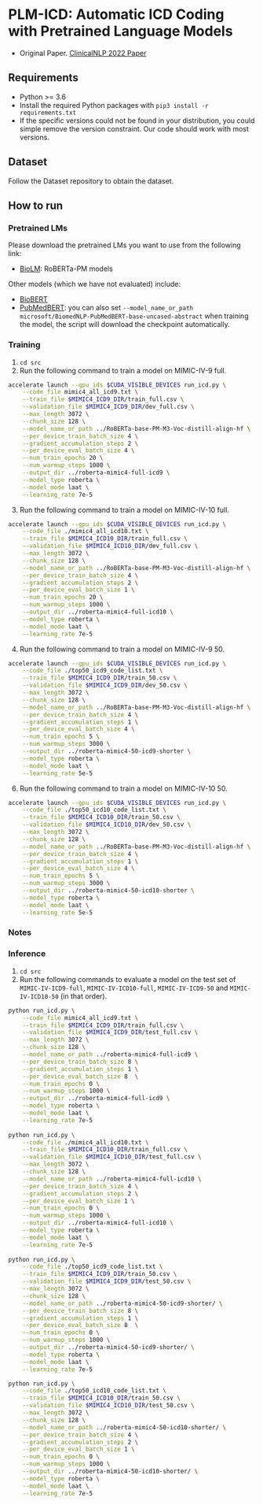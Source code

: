 # PLM-ICD: Automatic ICD Coding with Pretrained Language Models
- Original Paper. [ClinicalNLP 2022 Paper](https://aclanthology.org/2022.clinicalnlp-1.2/)

## Requirements
* Python >= 3.6
* Install the required Python packages with `pip3 install -r requirements.txt`
* If the specific versions could not be found in your distribution, you could simple remove the version constraint. Our code should work with most versions.

## Dataset
Follow the Dataset repository to obtain the dataset.

## How to run
### Pretrained LMs
Please download the pretrained LMs you want to use from the following link:
- [BioLM](https://github.com/facebookresearch/bio-lm): RoBERTa-PM models

Other models  (which we have not evaluated) include:
- [BioBERT](https://github.com/dmis-lab/biobert)
- [PubMedBERT](https://huggingface.co/microsoft/BiomedNLP-PubMedBERT-base-uncased-abstract): you can also set `--model_name_or_path microsoft/BiomedNLP-PubMedBERT-base-uncased-abstract` when training the model, the script will download the checkpoint automatically.

### Training
1. `cd src`
2. Run the following command to train a model on MIMIC-IV-9 full.
```bash
accelerate launch --gpu_ids $CUDA_VISIBLE_DEVICES run_icd.py \
    --code_file mimic4_all_icd9.txt \
    --train_file $MIMIC4_ICD9_DIR/train_full.csv \
    --validation_file $MIMIC4_ICD9_DIR/dev_full.csv \
    --max_length 3072 \
    --chunk_size 128 \
    --model_name_or_path ../RoBERTa-base-PM-M3-Voc-distill-align-hf \
    --per_device_train_batch_size 4 \
    --gradient_accumulation_steps 2 \
    --per_device_eval_batch_size 4 \
    --num_train_epochs 20 \
    --num_warmup_steps 1000 \
    --output_dir ../roberta-mimic4-full-icd9 \
    --model_type roberta \
    --model_mode laat \
    --learning_rate 7e-5
```
3. Run the following command to train a model on MIMIC-IV-10 full.
```bash
accelerate launch --gpu_ids $CUDA_VISIBLE_DEVICES run_icd.py \
    --code_file ./mimic4_all_icd10.txt \
    --train_file $MIMIC4_ICD10_DIR/train_full.csv \
    --validation_file $MIMIC4_ICD10_DIR/dev_full.csv \
    --max_length 3072 \
    --chunk_size 128 \
    --model_name_or_path ../RoBERTa-base-PM-M3-Voc-distill-align-hf \
    --per_device_train_batch_size 4 \
    --gradient_accumulation_steps 2 \
    --per_device_eval_batch_size 1 \
    --num_train_epochs 20 \
    --num_warmup_steps 1000 \
    --output_dir ../roberta-mimic4-full-icd10 \
    --model_type roberta \
    --model_mode laat \
    --learning_rate 7e-5
```
4. Run the following command to train a model on MIMIC-IV-9 50.
```bash
accelerate launch --gpu_ids $CUDA_VISIBLE_DEVICES run_icd.py \
    --code_file ./top50_icd9_code_list.txt \
    --train_file $MIMIC4_ICD9_DIR/train_50.csv \
    --validation_file $MIMIC4_ICD9_DIR/dev_50.csv \
    --max_length 3072 \
    --chunk_size 128 \
    --model_name_or_path ../RoBERTa-base-PM-M3-Voc-distill-align-hf \
    --per_device_train_batch_size 4 \
    --gradient_accumulation_steps 1 \
    --per_device_eval_batch_size 4 \
    --num_train_epochs 5 \
    --num_warmup_steps 3000 \
    --output_dir ../roberta-mimic4-50-icd9-shorter \
    --model_type roberta \
    --model_mode laat \
    --learning_rate 5e-5
 ```
6. Run the following command to train a model on MIMIC-IV-10 50.
```bash
accelerate launch --gpu_ids $CUDA_VISIBLE_DEVICES run_icd.py \
    --code_file ./top50_icd10_code_list.txt \
    --train_file $MIMIC4_ICD10_DIR/train_50.csv \
    --validation_file $MIMIC4_ICD10_DIR/dev_50.csv \
    --max_length 3072 \
    --chunk_size 128 \
    --model_name_or_path ../RoBERTa-base-PM-M3-Voc-distill-align-hf \
    --per_device_train_batch_size 4 \
    --gradient_accumulation_steps 1 \
    --per_device_eval_batch_size 4 \
    --num_train_epochs 5 \
    --num_warmup_steps 3000 \
    --output_dir ../roberta-mimic4-50-icd10-shorter \
    --model_type roberta \
    --model_mode laat \
    --learning_rate 5e-5
```


### Notes

### Inference
1. `cd src`
2. Run the following commands to evaluate a model on the test set of `MIMIC-IV-ICD9-full`,  `MIMIC-IV-ICD10-full`, `MIMIC-IV-ICD9-50` and `MIMIC-IV-ICD10-50` (in that order).
```bash
python run_icd.py \
    --code_file mimic4_all_icd9.txt \
    --train_file $MIMIC4_ICD9_DIR/train_full.csv \
    --validation_file $MIMIC4_ICD9_DIR/test_full.csv \
    --max_length 3072 \
    --chunk_size 128 \
    --model_name_or_path ../roberta-mimic4-full-icd9 \
    --per_device_train_batch_size 8 \
    --gradient_accumulation_steps 1 \
    --per_device_eval_batch_size 8  \
    --num_train_epochs 0 \
    --num_warmup_steps 1000 \
    --output_dir ../roberta-mimic4-full-icd9 \
    --model_type roberta \
    --model_mode laat \
    --learning_rate 7e-5
    
python run_icd.py \
    --code_file ./mimic4_all_icd10.txt \
    --train_file $MIMIC4_ICD10_DIR/train_full.csv \
    --validation_file $MIMIC4_ICD10_DIR/test_full.csv \
    --max_length 3072 \
    --chunk_size 128 \
    --model_name_or_path ../roberta-mimic4-full-icd10 \
    --per_device_train_batch_size 4 \
    --gradient_accumulation_steps 2 \
    --per_device_eval_batch_size 1 \
    --num_train_epochs 0 \
    --num_warmup_steps 1000 \
    --output_dir ../roberta-mimic4-full-icd10 \
    --model_type roberta \
    --model_mode laat \
    --learning_rate 7e-5
    
python run_icd.py \
    --code_file ./top50_icd9_code_list.txt \
    --train_file $MIMIC4_ICD9_DIR/train_50.csv \
    --validation_file $MIMIC4_ICD9_DIR/test_50.csv \
    --max_length 3072 \
    --chunk_size 128 \
    --model_name_or_path ../roberta-mimic4-50-icd9-shorter/ \
    --per_device_train_batch_size 8 \
    --gradient_accumulation_steps 1 \
    --per_device_eval_batch_size 8  \
    --num_train_epochs 0 \
    --num_warmup_steps 1000 \
    --output_dir ../roberta-mimic4-50-icd9-shorter/ \
    --model_type roberta \
    --model_mode laat \
    --learning_rate 7e-5

python run_icd.py \
    --code_file ./top50_icd10_code_list.txt \
    --train_file $MIMIC4_ICD10_DIR/train_50.csv \
    --validation_file $MIMIC4_ICD10_DIR/test_50.csv \
    --max_length 3072 \
    --chunk_size 128 \
    --model_name_or_path ../roberta-mimic4-50-icd10-shorter/ \
    --per_device_train_batch_size 4 \
    --gradient_accumulation_steps 2 \
    --per_device_eval_batch_size 1 \
    --num_train_epochs 0 \
    --num_warmup_steps 1000 \
    --output_dir ../roberta-mimic4-50-icd10-shorter/ \
    --model_type roberta \
    --model_mode laat \
    --learning_rate 7e-5
```
